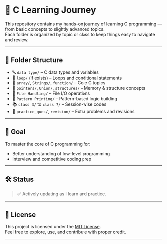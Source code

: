 # 🧠 C Learning Journey

This repository contains my hands-on journey of learning C programming — from basic concepts to slightly advanced topics.  
Each folder is organized by topic or class to keep things easy to navigate and review.

---

## 📁 Folder Structure

- 🔤 `data type/` – C data types and variables  
- 🔁 `loop/` (if exists) – Loops and conditional statements  
- 🔢 `array/`, `Strings/`, `function/` – Core C topics  
- 📂 `pointers/`, `Union/`, `structures/` – Memory & structure concepts  
- 📄 `File Handling/` – File I/O operations  
- 🎨 `Pattern Printing/` – Pattern-based logic building  
- 📚 `class 3/` to `class 7/` – Session-wise codes  
- 🧠 `practice_ques/`, `revision/` – Extra problems and revisions

---

## 🎯 Goal

To master the core of C programming for:

- Better understanding of low-level programming
- Interview and competitive coding prep

---

## 🛠️ Status

> ✅ Actively updating as I learn and practice.

---

## 📜 License

This project is licensed under the [MIT License](LICENSE).  
Feel free to explore, use, and contribute with proper credit.

---
